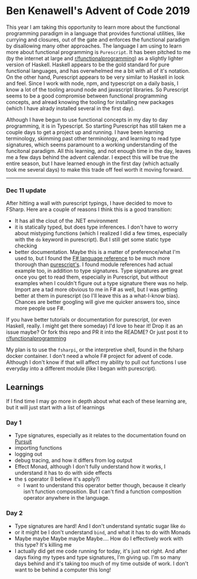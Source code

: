 # Ben Kenawell's Advent of Code 2019

This year I am taking this opportunity to learn more about the functional programming paradigm in a language that provides functional utilities, like currying and closures, out of the gate and enforces the functional paradigm by disallowing many other approaches.  The language I am using to learn more about functional programming is `Purescript`.  It has been pitched to me (by the internet at large and [r/functionalprogramming](https://www.reddit.com/r/functionalprogramming)) as a slightly lighter version of Haskell.  Haskell appears to be the gold standard for pure functional languages, and has overwhelmed me a bit with all of it's notation.  On the other hand, Purescript appears to be very similar to Haskell in look and feel.  Since I work with node, npm, and typescript on a daily basis, I know a lot of the tooling around node and javascript libraries.  So Purescript seems to be a good compromise between functional programming concepts, and alread knowing the tooling for installing new packages (which I have alrady installed several in the first day).

Although I have begun to use functional concepts in my day to day programming, it is in Typescript.  So starting Purescript has still taken me a couple days to get a project up and running.  I have been learning terminology, skimming past other terminology, and learning to read type signatures, which seems paramount to a working understanding of the funcitonal paradigm.  All this learning, and not enough time in the day, leaves me a few days behind the advent calendar.  I expect this will be true the entire season, but I have learned enough in the first day (which actually took me several days) to make this trade off feel worth it moving forward.

---

### Dec 11 update

After hitting a wall with purescript typings, I have decided to move to FSharp.  Here are a couple of reasons I think this is a good transition:
- It has all the clout of the .NET environment
- it is statically typed, but does type inferences.  I don't have to worry about mistyping functions (which I realized I did a few times, especially with the `do` keyword in purescript).  But I still get some static type checking
- better documentation.  Maybe this is a matter of preference/what I'm used to, but I found the [F# language reference](https://docs.microsoft.com/en-us/dotnet/fsharp/language-reference/) to be much more thorough than [purescript's](https://github.com/purescript/documentation/blob/master/language/Syntax.md).  I found module references had actual example too, in addition to type signatures.  Type signatures are great once you get to read them, especially in Purescript, but without examples when I couldn't figure out a type signature there was no help.  Import are a tad more obvious to me in F# as well, but I was getting better at them in purescript (so I'll leave this as a what-I-know bias). Chances are better googling will give me quicker answers too, since more people use F#.

If you have better tutorials or documentation for purescript, (or even Haskell, really. I might get there someday) I'd love to hear it!  Drop it as an issue maybe?  Or fork this repo and PR it into the README?  Or just post it to [r/functionalprogramming](https://www.reddit.com/r/functionalprogramming)

My plan is to use the `fsharpi`, or the interpretive shell, found in the fsharp docker container.  I don't need a whole F# project for advent of code. Although I don't know if that will affect my ability to pull out functions I use everyday into a different module (like I began with purescript). 

## Learnings

If I find time I may go more in depth about what each of these learning are, but it will just start with a list of learnings

### Day 1

- Type signatures, especially as it relates to the documentation found on [Pursuit](https://pursuit.purescript.org)
- importing functions
- logging out
- debug tracing, and how it differs from log output
- Effect Monad, although I don't fully understand how it works, I understand it has to do with side effects
- the `$` operator (I believe it's apply?)
  - I want to understand this operator better though, because it clearly isn't function composition.  But I can't find a function composition operator anywhere in the language.

### Day 2

- Type signatures are hard!  And I don't understand syntatic sugar like `do`
- or it might be I don't understand `bind`, and what it has to do with Monads
- Maybe maybe Maybe maybe Maybe.... How do I effectively work with this type?  It's killing me
- I actually did get me code running for today, it's just not right.  And after days fixing my types and type signatures, I'm giving up.  I'm so many days behind and it's taking too much of my time outside of work.  I don't want to be behind a computer this long!